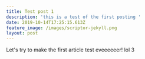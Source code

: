 ```yaml
---
title: Test post 1
description: 'this is a test of the first posting '
date: 2019-10-14T17:25:15.613Z
feature_image: /images/scriptor-jekyll.png
layout: post
---
```

Let's try to make the first article test eveeeeeer! lol 3
